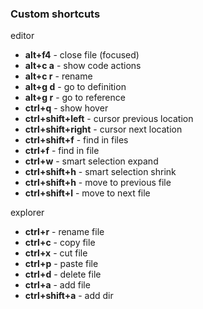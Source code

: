 ### Custom shortcuts

editor

- **alt+f4** - close file (focused)
- **alt+c a** - show code actions
- **alt+c r** - rename
- **alt+g d** - go to definition
- **alt+g r** - go to reference
- **ctrl+q** - show hover
- **ctrl+shift+left** - cursor previous location
- **ctrl+shift+right** - cursor next location
- **ctrl+shift+f** - find in files
- **ctrl+f** - find in file
- **ctrl+w** - smart selection expand
- **ctrl+shift+h** - smart selection shrink
- **ctrl+shift+h** - move to previous file
- **ctrl+shift+l** - move to next file

explorer

- **ctrl+r** - rename file
- **ctrl+c** - copy file
- **ctrl+x** - cut file
- **ctrl+p** - paste file
- **ctrl+d** - delete file
- **ctrl+a** - add file
- **ctrl+shift+a** - add dir
